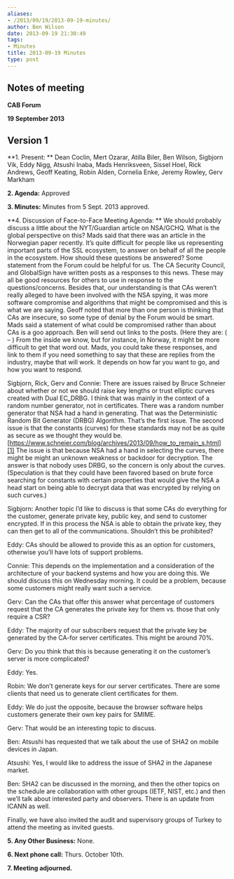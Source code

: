 ```yaml
---
aliases:
- /2013/09/19/2013-09-19-minutes/
author: Ben Wilson
date: 2013-09-19 21:30:49
tags:
- Minutes
title: 2013-09-19 Minutes
type: post
---
```


## Notes of meeting

**CAB Forum**

**19 September 2013**

## Version 1

\*\*1. Present: \*\* Dean Coclin, Mert Ozarar, Atilla Biler, Ben Wilson, Sigbjorn Vik, Eddy Nigg, Atsushi Inaba, Mads Henriksveen, Sissel Hoel, Rick Andrews, Geoff Keating, Robin Alden, Cornelia Enke, Jeremy Rowley, Gerv Markham

**2. Agenda:** Approved

**3. Minutes:** Minutes from 5 Sept. 2013 approved.

\*\*4. Discussion of Face-to-Face Meeting Agenda: \*\* We should probably discuss a little about the NYT/Guardian article on NSA/GCHQ. What is the global perspective on this? Mads said that there was an article in the Norwegian paper recently. It’s quite difficult for people like us representing important parts of the SSL ecosystem, to answer on behalf of all the people in the ecosystem. How should these questions be answered? Some statement from the Forum could be helpful for us. The CA Security Council, and GlobalSign have written posts as a responses to this news. These may all be good resources for others to use in response to the questions/concerns. Besides that, our understanding is that CAs weren’t really alleged to have been involved with the NSA spying, it was more software compromise and algorithms that might be compromised and this is what we are saying. Geoff noted that more than one person is thinking that CAs are insecure, so some type of denial by the Forum would be smart. Mads said a statement of what could be compromised rather than about CAs is a goo approach. Ben will send out links to the posts. (Here they are: ( – ) From the inside we know, but for instance, in Norway, it might be more difficult to get that word out. Mads, you could take these responses, and link to them if you need something to say that these are replies from the industry, maybe that will work. It depends on how far you want to go, and how you want to respond.

Sigbjorn, Rick, Gerv and Connie: There are issues raised by Bruce Schneier about whether or not we should raise key lengths or trust elliptic curves created with Dual EC_DRBG. I think that was mainly in the context of a random number generator, not in certificates. There was a random number generator that NSA had a hand in generating. That was the Deterministic Random Bit Generator (DRBG) Algorithm. That’s the first issue. The second issue is that the constants (curves) for these standards may not be as quite as secure as we thought they would be. [https://www.schneier.com/blog/archives/2013/09/how_to_remain_s.html][1] The issue is that because NSA had a hand in selecting the curves, there might be might an unknown weakness or backdoor for decryption. The answer is that nobody uses DRBG, so the concern is only about the curves. (Speculation is that they could have been favored based on brute force searching for constants with certain properties that would give the NSA a head start on being able to decrypt data that was encrypted by relying on such curves.)

Sigbjorn: Another topic I’d like to discuss is that some CAs do everything for the customer, generate private key, public key, and send to customer encrypted. If in this process the NSA is able to obtain the private key, they can then get to all of the communications. Shouldn’t this be prohibited?

Eddy: CAs should be allowed to provide this as an option for customers, otherwise you’ll have lots of support problems.

Connie: This depends on the implementation and a consideration of the architecture of your backend systems and how you are doing this. We should discuss this on Wednesday morning. It could be a problem, because some customers might really want such a service.

Gerv: Can the CAs that offer this answer what percentage of customers request that the CA generates the private key for them vs. those that only require a CSR?

Eddy: The majority of our subscribers request that the private key be generated by the CA-for server certificates. This might be around 70%.

Gerv: Do you think that this is because generating it on the customer’s server is more complicated?

Eddy: Yes.

Robin: We don’t generate keys for our server certificates. There are some clients that need us to generate client certificates for them.

Eddy: We do just the opposite, because the browser software helps customers generate their own key pairs for SMIME.

Gerv: That would be an interesting topic to discuss.

Ben: Atsushi has requested that we talk about the use of SHA2 on mobile devices in Japan.

Atsushi: Yes, I would like to address the issue of SHA2 in the Japanese market.

Ben: SHA2 can be discussed in the morning, and then the other topics on the schedule are collaboration with other groups (IETF, NIST, etc.) and then we’ll talk about interested party and observers. There is an update from ICANN as well.

Finally, we have also invited the audit and supervisory groups of Turkey to attend the meeting as invited guests.

**5. Any Other Business:** None.

**6. Next phone call:** Thurs. October 10th.

**7. Meeting adjourned.**

[1]: https://www.schneier.com/blog/archives/2013/09/how_to_remain_s.html